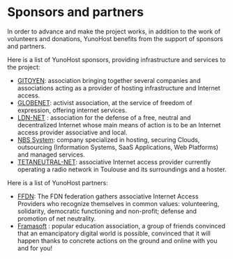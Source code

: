 # Sponsors and partners

In order to advance and make the project works, in addition to the work of volunteers and donations, YunoHost benefits from the support of sponsors and partners.

Here is a list of YunoHost sponsors, providing infrastructure and services to the project:
- [GITOYEN](https://gitoyen.net): association bringing together several companies and associations acting as a provider of hosting infrastructure and Internet access.
- [GLOBENET](http://www.globenet.org): activist association, at the service of freedom of expression, offering internet services.
- [LDN-NET](https://ldn-fai.net/) : association for the defense of a free, neutral and decentralized Internet whose main means of action is to be an Internet access provider associative and local.
- [NBS System](https://www.nbs-system.com/): company specialized in hosting, securing Clouds, outsourcing (Information Systems, SaaS Applications, Web Platforms) and managed services.
- [TETANEUTRAL-NET](https://tetaneutral.net/): associative Internet access provider currently operating a radio network in Toulouse and its surroundings and a hoster.

Here is a list of YunoHost partners:
- [FFDN](https://www.ffdn.org/): The FDN federation gathers associative Internet Access Providers who recognize themselves in common values: volunteering, solidarity, democratic functioning and non-profit; defense and promotion of net neutrality.
- [Framasoft](https://framasoft.org/) : popular education association, a group of friends convinced that an emancipatory digital world is possible, convinced that it will happen thanks to concrete actions on the ground and online with you and for you!
